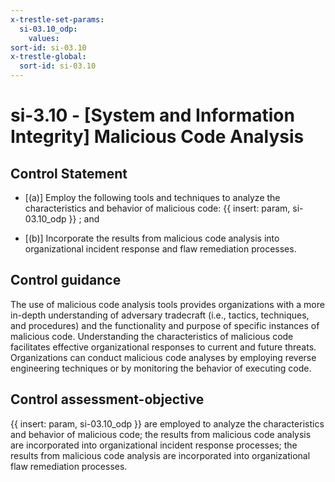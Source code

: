 ```yaml
---
x-trestle-set-params:
  si-03.10_odp:
    values:
sort-id: si-03.10
x-trestle-global:
  sort-id: si-03.10
---
```


# si-3.10 - \[System and Information Integrity\] Malicious Code Analysis

## Control Statement

- \[(a)\] Employ the following tools and techniques to analyze the characteristics and behavior of malicious code: {{ insert: param, si-03.10_odp }} ; and

- \[(b)\] Incorporate the results from malicious code analysis into organizational incident response and flaw remediation processes.

## Control guidance

The use of malicious code analysis tools provides organizations with a more in-depth understanding of adversary tradecraft (i.e., tactics, techniques, and procedures) and the functionality and purpose of specific instances of malicious code. Understanding the characteristics of malicious code facilitates effective organizational responses to current and future threats. Organizations can conduct malicious code analyses by employing reverse engineering techniques or by monitoring the behavior of executing code.

## Control assessment-objective

{{ insert: param, si-03.10_odp }} are employed to analyze the characteristics and behavior of malicious code;
the results from malicious code analysis are incorporated into organizational incident response processes;
the results from malicious code analysis are incorporated into organizational flaw remediation processes.
